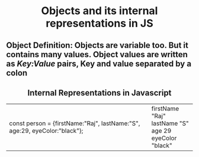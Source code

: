 <h1 align="center">Objects and its internal representations in JS</h1></div>
<p align="center">

<h2 align="left">Object Definition: Objects are variable too. But it contains many values. Object values are written as <i>Key:Value</i> pairs, Key and value separated by a colon</h2>
<h2 align="center"><b>Internal Representations in Javascript</b></h2>
<table><tr><td>const person = {firstName:"Raj", lastName:"S", age:29, eyeColor:"black"};</td>
<td>firstName  "Raj"<br> lastName  "S"<br> age  29<br> eyeColor   "black"</td>
</tr>
</table>



</p>




